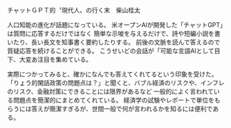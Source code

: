 チャットＧＰＴ的〝現代人〟の行く末　柴山桂太


人口知能の進化が話題になっている。
米オープンAIが開発した「チャットGPT」は質問に応答するだけではなく
簡単な示唆を与えるだけで、詩や短編小説を書いたり、長い長文を知事書く要約したりする。
前後の文脈を読んで答えるので質疑応答を続けることができる。
こうせいどの会話が「可能な言語AIとして目下、大変あ注目を集めている。

実際につかってみると、確かになんでも答えてくれてるという印象を受けた。
「りょう的閑話政策の問題点は？」と聞くと、バブル経済のリスクや、インフレのリスク、金融対策にできることには限界があるなど
一般的によく言われている問題点を簡潔的にまとめてくれている。
経済学の試験やレポートで単位をもらうには答えが簡潔すぎるが、世間一般で何が言われるかを知るには便利である。
